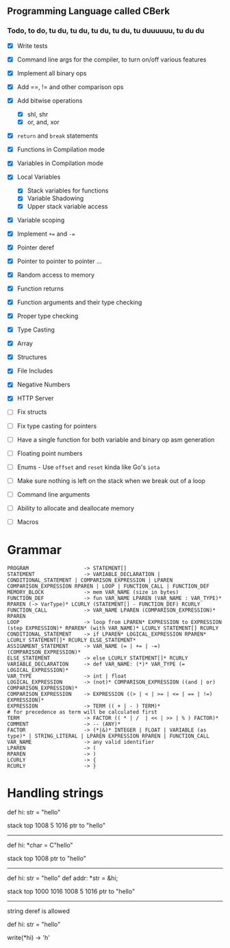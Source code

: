 ## Programming Language called CBerk

### Todo, to do, tu du, tu du, tu du, tu du, tu duuuuuu, tu du du

- [x] Write tests

- [x] Command line args for the compiler, to turn on/off various features
- [x] Implement all binary ops
- [x] Add ==, != and other comparison ops
- [x] Add bitwise operations
    - [x] shl, shr
    - [x] or, and, xor
- [x] `return` and `break` statements
- [x] Functions in Compilation mode
- [x] Variables in Compilation mode
- [x] Local Variables
    - [x] Stack variables for functions
    - [x] Variable Shadowing
    - [x] Upper stack variable access
- [x] Variable scoping
- [x] Implement `+=` and `-=`
- [x] Pointer deref
- [x] Pointer to pointer to pointer ...
- [x] Random access to memory
- [x] Function returns
- [x] Function arguments and their type checking
- [x] Proper type checking
- [x] Type Casting
- [x] Array
- [x] Structures
- [x] File Includes
- [x] Negative Numbers
- [x] HTTP Server

- [ ] Fix structs
- [ ] Fix type casting for pointers

- [ ] Have a single function for both variable and binary op asm generation
- [ ] Floating point numbers
- [ ] Enums - Use `offset` and `reset` kinda like Go's `iota`
- [ ] Make sure nothing is left on the stack when we break out of a loop
- [ ] Command line arguments
- [ ] Ability to allocate and deallocate memory
- [ ] Macros

# Grammar

    PROGRAM                  -> STATEMENT[]
    STATEMENT                -> VARIABLE_DECLARATION | CONDITIONAL_STATEMENT | COMPARISON_EXPRESSION | LPAREN COMPARISON_EXPRESSION RPAREN | LOOP | FUNCTION_CALL | FUNCTION_DEF
    MEMORY_BLOCK             -> mem VAR_NAME (size in bytes)
    FUNCTION_DEF             -> fun VAR_NAME LPAREN (VAR_NAME : VAR_TYPE)* RPAREN (-> VarType)* LCURLY (STATEMENT[] - FUNCTION_DEF) RCURLY
    FUNCTION_CALL            -> VAR_NAME LPAREN (COMPARISON_EXPRESSION)* RPAREN
    LOOP                     -> loop from LPAREN* EXPRESSION to EXPRESSION (step EXPRESSION)* RPAREN* (with VAR_NAME)* LCURLY STATEMENT[] RCURLY
    CONDITIONAL_STATEMENT    -> if LPAREN* LOGICAL_EXPRESSION RPAREN* LCURLY STATEMENT[]* RCURLY ELSE_STATEMENT*
    ASSIGNMENT_STATEMENT     -> VAR_NAME (= | += | -=) (COMPARISON_EXPRESSION)*
    ELSE_STATEMENT           -> else LCURLY STATEMENT[]* RCURLY
    VARIABLE_DECLARATION     -> def VAR_NAME: (*)* VAR_TYPE (= LOGICAL_EXPRESSION)*
    VAR_TYPE                 -> int | float
    LOGICAL_EXPRESSION       -> (not)* COMPARISON_EXPRESSION ((and | or) COMPARISON_EXPRESSION)*
    COMPARISON_EXPRESSION    -> EXPRESSION ((> | < | >= | <= | == | !=) EXPRESSION)*
    EXPRESSION               -> TERM (( + | - ) TERM)*                      # for precedence as term will be calculated first
    TERM                     -> FACTOR (( * | /  | << | >> | % ) FACTOR)*
    COMMENT                  -> -- (ANY)*
    FACTOR                   -> (*|&)* INTEGER | FLOAT | VARIABLE (as type)* | STRING_LITERAL | LPAREN EXPRESSION RPAREN | FUNCTION_CALL
    VAR_NAME                 -> any valid identifier
    LPAREN                   -> (
    RPAREN                   -> )
    LCURLY                   -> {
    RCURLY                   -> }

# Handling strings

def hi: str = "hello"

stack top
1008 5
1016 ptr to "hello"

---

def hi: *char = C"hello"

stack top
1008 ptr to "hello"

---

def hi: str = "hello"
def addr: *str = &hi;

stack top
1000 1016
1008 5
1016 ptr to "hello"

---
string deref is allowed

def hi: str = "hello"

write(*hi) -> 'h'
